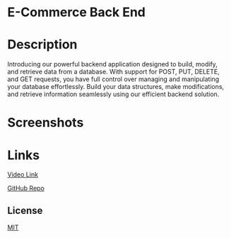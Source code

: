 
# E-Commerce Back End

# Description

Introducing our powerful backend application designed to build, modify, and retrieve data from a database. With support for POST, PUT, DELETE, and GET requests, you have full control over managing and manipulating your database effortlessly. Build your data structures, make modifications, and retrieve information seamlessly using our efficient backend solution.
# Screenshots


# Links 

[Video Link](https://drive.google.com/file/d/1LVJvm69Dy20UFYXxjpra6DTg4V9Mzigm/view)

[GitHub Repo](https://github.com/BlakeReece3/E-Commerce-Back-End)



## License

[MIT](https://choosealicense.com/licenses/mit/)
